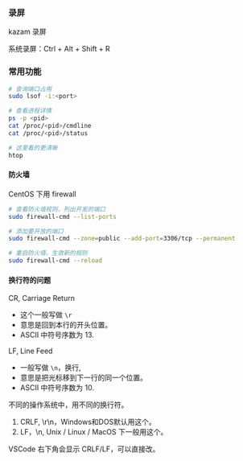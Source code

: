 ### 录屏
kazam 录屏

系统录屏：Ctrl + Alt + Shift + R

### 常用功能

```bash
# 查询端口占用
sudo lsof -i:<port>

# 查看进程详情
ps -p <pid>
cat /proc/<pid>/cmdline
cat /proc/<pid>/status

# 这里看的更清晰
htop
```

#### 防火墙

CentOS 下用 firewall
```bash
# 查看防火墙规则，列出开发的端口
sudo firewall-cmd --list-ports

# 添加要开放的端口
sudo firewall-cmd --zone=public --add-port=3306/tcp --permanent

# 重启防火墙，生效新的规则
sudo firewall-cmd --reload
```

#### 换行符的问题

CR, Carriage Return
- 这个一般写做 `\r`
- 意思是回到本行的开头位置。
- ASCII 中符号序数为 13.

LF, Line Feed
- 一般写做 `\n`，换行,
- 意思是把光标移到下一行的同一个位置。
- ASCII 中符号序数为 10.


不同的操作系统中，用不同的换行符。
1. CRLF, \r\n，Windows和DOS默认用这个。
2. LF，\n, Unix / Linux / MacOS 下一般用这个。

VSCode 右下角会显示 CRLF/LF，可以直接改。


